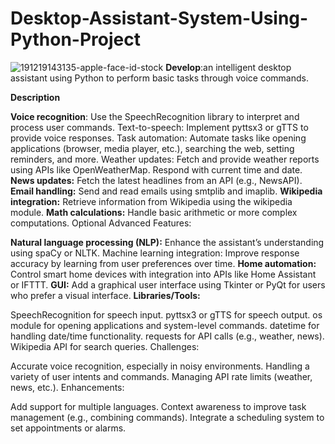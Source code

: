 # Desktop-Assistant-System-Using-Python-Project


![191219143135-apple-face-id-stock](https://github.com/user-attachments/assets/6fd3f16c-8c37-4138-9887-8289b2f609d3)
 **Develop**:an intelligent desktop assistant using Python to perform basic tasks through voice commands.

**Description**

**Voice recognition**: Use the SpeechRecognition library to interpret and process user commands.
Text-to-speech: Implement pyttsx3 or gTTS to provide voice responses.
Task automation: Automate tasks like opening applications (browser, media player, etc.), searching the web, setting reminders, and more.
Weather updates: Fetch and provide weather reports using APIs like OpenWeatherMap.
Respond with current time and date.
**News updates:** Fetch the latest headlines from an API (e.g., NewsAPI).
**Email handling:** Send and read emails using smtplib and imaplib.
**Wikipedia integration:** Retrieve information from Wikipedia using the wikipedia module.
**Math calculations:** Handle basic arithmetic or more complex computations.
Optional Advanced Features:

**Natural language processing (NLP):** Enhance the assistant’s understanding using spaCy or NLTK.
Machine learning integration: Improve response accuracy by learning from user preferences over time.
**Home automation:** Control smart home devices with integration into APIs like Home Assistant or IFTTT.
**GUI:** Add a graphical user interface using Tkinter or PyQt for users who prefer a visual interface.
**Libraries/Tools:**

SpeechRecognition for speech input.
pyttsx3 or gTTS for speech output.
os module for opening applications and system-level commands.
datetime for handling date/time functionality.
requests for API calls (e.g., weather, news).
Wikipedia API for search queries.
Challenges:

Accurate voice recognition, especially in noisy environments.
Handling a variety of user intents and commands.
Managing API rate limits (weather, news, etc.).
Enhancements:

Add support for multiple languages.
Context awareness to improve task management (e.g., combining commands).
Integrate a scheduling system to set appointments or alarms.
